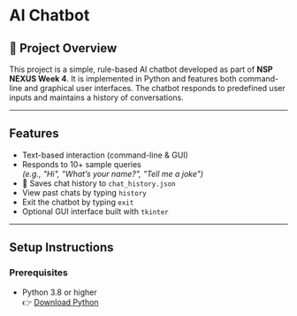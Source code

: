 # AI Chatbot

## 📌 Project Overview
This project is a simple, rule-based AI chatbot developed as part of **NSP NEXUS Week 4**. It is implemented in Python and features both command-line and graphical user interfaces. The chatbot responds to predefined user inputs and maintains a history of conversations.

---

##  Features
-  Text-based interaction (command-line & GUI)
-  Responds to 10+ sample queries  
  *(e.g., "Hi", "What’s your name?", "Tell me a joke")*
- 📁 Saves chat history to `chat_history.json`
-  View past chats by typing `history`
-  Exit the chatbot by typing `exit`
-  Optional GUI interface built with `tkinter`

---

##  Setup Instructions

###  Prerequisites
- Python 3.8 or higher  
  👉 [Download Python](https://www.python.org/downloads/)

